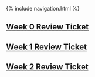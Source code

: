 {% include navigation.html %}
## [Week 0 Review Ticket](https://github.com/RohanG326/trimester3personalrepo/issues/1)
## [Week 1 Review Ticket](https://github.com/RohanG326/trimester3personalrepo/issues/2)
## [Week 2 Review Ticket](https://github.com/RohanG326/trimester3personalrepo/issues/3)
